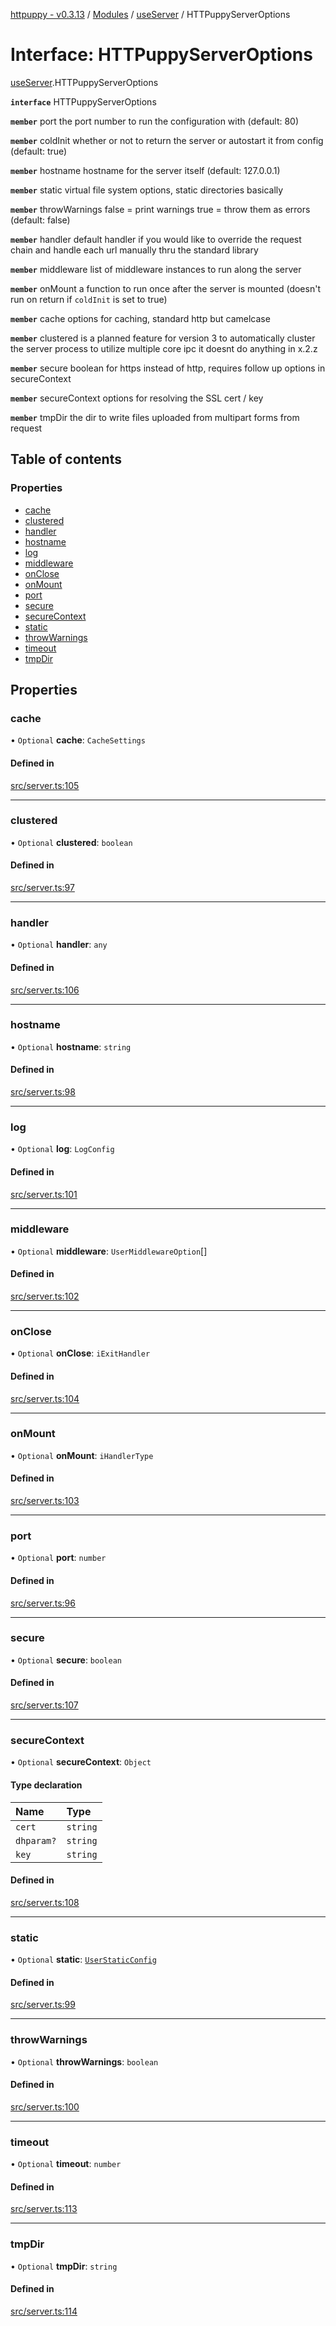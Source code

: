 [httpuppy - v0.3.13](../README.md) / [Modules](../modules.md) / [useServer](../modules/useServer.md) / HTTPuppyServerOptions

# Interface: HTTPuppyServerOptions

[useServer](../modules/useServer.md).HTTPuppyServerOptions

**`interface`** HTTPuppyServerOptions

**`member`** port the port number to run the configuration with (default: 80)

**`member`** coldInit whether or not to return the server or autostart it from config (default: true)

**`member`** hostname hostname for the server itself (default: 127.0.0.1)

**`member`** static virtual file system options, static directories basically

**`member`** throwWarnings false = print warnings true = throw them as errors (default: false)

**`member`** handler default handler if you would like to override the request chain and handle each url manually thru the standard library

**`member`** middleware list of middleware instances to run along the server

**`member`** onMount a function to run once after the server is mounted (doesn't run on return if `coldInit` is set to true)

**`member`** cache options for caching, standard http but camelcase

**`member`** clustered is a planned feature for version 3 to automatically cluster the server process to utilize multiple core ipc it doesnt do anything in x.2.z

**`member`** secure boolean for https instead of http, requires follow up options in secureContext

**`member`** secureContext options for resolving the SSL cert / key

**`member`** tmpDir the dir to write files uploaded from multipart forms from request

## Table of contents

### Properties

- [cache](useServer.HTTPuppyServerOptions.md#cache)
- [clustered](useServer.HTTPuppyServerOptions.md#clustered)
- [handler](useServer.HTTPuppyServerOptions.md#handler)
- [hostname](useServer.HTTPuppyServerOptions.md#hostname)
- [log](useServer.HTTPuppyServerOptions.md#log)
- [middleware](useServer.HTTPuppyServerOptions.md#middleware)
- [onClose](useServer.HTTPuppyServerOptions.md#onclose)
- [onMount](useServer.HTTPuppyServerOptions.md#onmount)
- [port](useServer.HTTPuppyServerOptions.md#port)
- [secure](useServer.HTTPuppyServerOptions.md#secure)
- [secureContext](useServer.HTTPuppyServerOptions.md#securecontext)
- [static](useServer.HTTPuppyServerOptions.md#static)
- [throwWarnings](useServer.HTTPuppyServerOptions.md#throwwarnings)
- [timeout](useServer.HTTPuppyServerOptions.md#timeout)
- [tmpDir](useServer.HTTPuppyServerOptions.md#tmpdir)

## Properties

### cache

• `Optional` **cache**: `CacheSettings`

#### Defined in

[src/server.ts:105](https://github.com/abschill/httpuppy/blob/60143b3/src/server.ts#L105)

___

### clustered

• `Optional` **clustered**: `boolean`

#### Defined in

[src/server.ts:97](https://github.com/abschill/httpuppy/blob/60143b3/src/server.ts#L97)

___

### handler

• `Optional` **handler**: `any`

#### Defined in

[src/server.ts:106](https://github.com/abschill/httpuppy/blob/60143b3/src/server.ts#L106)

___

### hostname

• `Optional` **hostname**: `string`

#### Defined in

[src/server.ts:98](https://github.com/abschill/httpuppy/blob/60143b3/src/server.ts#L98)

___

### log

• `Optional` **log**: `LogConfig`

#### Defined in

[src/server.ts:101](https://github.com/abschill/httpuppy/blob/60143b3/src/server.ts#L101)

___

### middleware

• `Optional` **middleware**: `UserMiddlewareOption`[]

#### Defined in

[src/server.ts:102](https://github.com/abschill/httpuppy/blob/60143b3/src/server.ts#L102)

___

### onClose

• `Optional` **onClose**: `iExitHandler`

#### Defined in

[src/server.ts:104](https://github.com/abschill/httpuppy/blob/60143b3/src/server.ts#L104)

___

### onMount

• `Optional` **onMount**: `iHandlerType`

#### Defined in

[src/server.ts:103](https://github.com/abschill/httpuppy/blob/60143b3/src/server.ts#L103)

___

### port

• `Optional` **port**: `number`

#### Defined in

[src/server.ts:96](https://github.com/abschill/httpuppy/blob/60143b3/src/server.ts#L96)

___

### secure

• `Optional` **secure**: `boolean`

#### Defined in

[src/server.ts:107](https://github.com/abschill/httpuppy/blob/60143b3/src/server.ts#L107)

___

### secureContext

• `Optional` **secureContext**: `Object`

#### Type declaration

| Name | Type |
| :------ | :------ |
| `cert` | `string` |
| `dhparam?` | `string` |
| `key` | `string` |

#### Defined in

[src/server.ts:108](https://github.com/abschill/httpuppy/blob/60143b3/src/server.ts#L108)

___

### static

• `Optional` **static**: [`UserStaticConfig`](../modules/useServer.md#userstaticconfig)

#### Defined in

[src/server.ts:99](https://github.com/abschill/httpuppy/blob/60143b3/src/server.ts#L99)

___

### throwWarnings

• `Optional` **throwWarnings**: `boolean`

#### Defined in

[src/server.ts:100](https://github.com/abschill/httpuppy/blob/60143b3/src/server.ts#L100)

___

### timeout

• `Optional` **timeout**: `number`

#### Defined in

[src/server.ts:113](https://github.com/abschill/httpuppy/blob/60143b3/src/server.ts#L113)

___

### tmpDir

• `Optional` **tmpDir**: `string`

#### Defined in

[src/server.ts:114](https://github.com/abschill/httpuppy/blob/60143b3/src/server.ts#L114)
